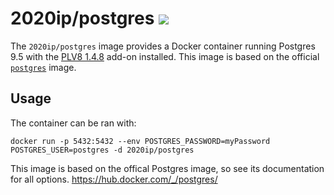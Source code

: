 # 2020ip/postgres [![](https://images.microbadger.com/badges/image/2020ip/postgres.svg)](http://microbadger.com/images/2020ip/postgres "Get your own image badge on microbadger.com")

The `2020ip/postgres` image provides a Docker container running Postgres 9.5 with the [PLV8 1.4.8](https://github.com/plv8/plv8/) add-on installed. This image is based on the official [`postgres`](https://registry.hub.docker.com/_/postgres/) image.

## Usage
The container can be ran with:
```
docker run -p 5432:5432 --env POSTGRES_PASSWORD=myPassword POSTGRES_USER=postgres -d 2020ip/postgres
```

This image is based on the offical Postgres image, so see its documentation for all options.
https://hub.docker.com/_/postgres/
